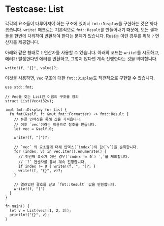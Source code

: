 # Testcase: List

각각의 요소들이 다루어져야 하는 구조에 있어서 `fmt::Display`를 구현하는 것은 까다롭습니다. `write!` 매크로는 기본적으로 `fmt::Result`를 만들어내기 때문에, 모든 결과들을 한번에 처리하여 반환해야 한다는 문제가 있습니다. Rust는 이런 경우를 위해 `?` 연산자를 제공합니다.

아래와 같은 형태로 `?` 연산자를 사용할 수 있습니다. 아래의 코드는 `write!`를 시도하고, 에러가 발생한다면 에러를 반환하고, 그렇지 않다면 계속 진행한다는 것을 의미합니다.

```rust,ignore
write!(f, "{}", value)?;
```

이것을 사용하면, `Vec` 구조에 대한 `fmt::Display`도 직관적으로 구현할 수 있습니다.

```rust,editable
use std::fmt;

// Vec를 갖는 List란 이름의 구조를 정의
struct List(Vec<i32>);

impl fmt::Display for List {
  fn fmt(&self, f: &mut fmt::Formatter) -> fmt::Result {
    // 튜플 인덱싱을 통해 값을 가져옵니다.
    // 이후 `vec`이라는 이름으로 참조를 만듭니다.
    let vec = &self.0;

    write!(f, "[")?;

    // `vec` 의 요소들에 대해 인덱스(`index`)와 값(`v`)을 순회합니다.
    for (index, v) in vec.iter().enumerate() {
      // 첫번째 요소가 아닌 경우(`index != 0`) `,`를 제외합니다.
      // `?` 연산자를 통해 계속 진행합니다.
      if index != 0 { write!(f, ", ")?; }
      write!(f, "{}", v)?;
    }

    // 열려있던 괄호를 닫고 `fmt::Result` 값을 반환합니다.
    write!(f, "]")
  }
}

fn main() {
  let v = List(vec![1, 2, 3]);
  println!("{}", v);
}
```